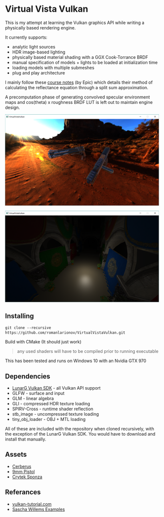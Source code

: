 
Virtual Vista Vulkan
==================

This is my attempt at learning the Vulkan graphics API while writing a physically based rendering engine.

It currently supports:
* analytic light sources
* HDR image-based lighting
* physically based material shading with a GGX Cook-Torrance BRDF
* manual specification of models + lights to be loaded at initialization time
* loading models with multiple submeshes
* plug and play architecture

I mainly follow these [course notes](http://blog.selfshadow.com/publications/s2013-shading-course/karis/s2013_pbs_epic_notes_v2.pdf) (by Epic) which details their method of calculating the reflectance equation through a split sum approximation.

A precomputation phase of generating convolved specular environment maps and cos(theta) x roughness BRDF LUT is left out to maintain engine design.

![alt text](images/PBR_guns.png)

![alt text](images/sponza_point_lights.png)

Installing
-----

```
git clone --recursive https://github.com/romanlarionov/VirtualVistaVulkan.git
```

Build with CMake (It should just work)

> any used shaders will have to be compiled prior to running executable

This has been tested and runs on Windows 10 with an Nvidia GTX 970

Dependencies
------------

* [LunarG Vulkan SDK](https://vulkan.lunarg.com/) - all Vulkan API support
* GLFW - surface and input 
* GLM - linear algebra
* GLI - compressed HDR texture loading
* SPIRV-Cross - runtime shader reflection
* stb_image - uncompressed texture loading
* tiny_obj_loader - OBJ + MTL loading

All of these are included with the repository when cloned recursively, with the exception of the LunarG Vulkan SDK. You would have to download and install that manually.

Assets
------

* [Cerberus](http://artisaverb.info/Cerberus.html)
* [9mm Pistol](http://bigrookgames.com/portfolio-items/9mm-pistol/?portfolioCats=127%2C253%2C154%2C165%2C147%2C216)
* [Crytek Sponza](http://graphics.cs.williams.edu/data/meshes.xml)

Referances
---------
* [vulkan-tutorial.com](https://vulkan-tutorial.com/)
* [Sascha Willems Examples](https://github.com/SaschaWillems/Vulkan)
